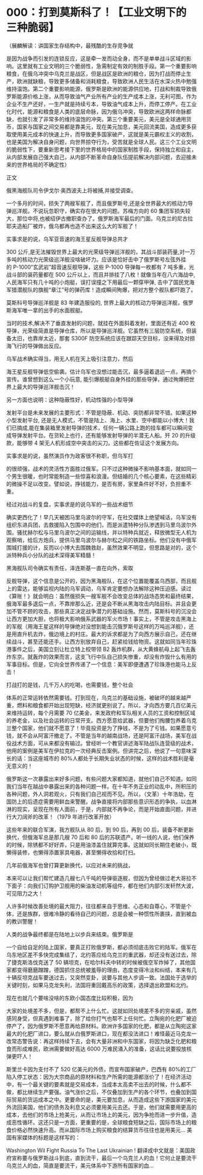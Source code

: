 # 000：打到莫斯科了！【工业文明下的三种脆弱】

（展麟解读：讲国家生存结构中，最残酷的生存竞争就

是因为战争而引发的连锁反应，这是牵一发而动全身，而不是单单战斗区域的影响。这里就有工业文明的三个脆弱性，急需制定有效的制胜手段。第一个重要影响粮食，在俄乌冲突中乌克兰是战区，但是战区是欧洲的粮仓，因为打战而停止生产，欧洲就缺粮，导致更多储备和消耗粮食，导致欧洲人民生活在水深火热中勉强维持温饱。第二个重要影响能源，俄罗斯是欧洲的能源供应地，打战和制裁导致俄罗斯能源价格上涨，从而导致油气产业所有产业的生产成本上涨，无利可图，作为企业不生产还好，一生产就是持续亏本，导致油气成本上升，而停工停产。在工业化时代，能源和粮食是人类的底层命脉，因为俄乌冲突，导致欧洲这两样命脉都缺，也就引发了非常多的维持温饱的冲突。第三个重要美元，美元是全球通用货币，国家与国家之间交易都是靠美元，现在美元加息，美元回流美国，造成更多获取使用美元成本的快速上升，而导致更多国家破产，这就是美元霸权主义的收割，也是美国为解决自身问题，向世界掠夺行为，受苦就是全球人民。这三个工业文明的脆弱性下，要重新思考接下里的世界格局中的国家制胜手段，保持独立和自主，从内部发展自己强大自己，从内部不断革命自身队伍提前解决内部问题，去迎接未来的世界格局的不确定性）

正文

俄黑海舰队司令伊戈尔·奥西波夫上将被捕,并接受调查。

一个多月的时间，损失了两艘军舰了，而且俄罗斯号,还是全世界最大的核动力导弹巡洋舰。不说玩忽职守，确实存在很大的问题。苏梅方向的 60 集团军损失较大，那位中将,也被绍伊古撤职查办了。俄罗斯海军最后的门面。乌克兰的尼古拉耶夫造船厂被炸，俄乌都再也造不出来这么大的军舰了！

实事求是的说，乌军亚音速的海王星反舰导弹总共才

300 公斤,是无法摧毁世界上最大的光荣级导弹巡洋舰的，其战斗部装药量,对一万多吨的核动力光荣级巡洋舰没啥破坏力。应该是恰好击中了俄罗斯号左弦外挂的 P-1000“玄武岩”超音速反舰导弹，这些 P-1000 导弹每一枚都有 7 吨多重，光战斗部的装药量都在 500 公斤以上，而且并排挂了八枚！就像当年在八六海战中, 人民海军只有几十吨的小炮艇，误打误撞之下用最后一颗穿甲弹, 击中了国民党海军猎潜舰队的旗舰“章江”号的弹药库！造成瞬间殉爆，把对方整个舰队都吓跑了。

莫斯科号导弹巡洋舰是 83 年建造服役的, 世界上最大的核动力导弹巡洋舰，俄罗斯海军唯一拿的出手的水面舰艇。

当时的技术,解决不了垂直发射的问题，就挂在外面斜着发射，里面还有近 400 枚导弹，光荣级简直是导弹仓库，所以是导弹巡洋舰。它虽然有三层防空系统，但装备太旧，也靠岸太近，那套 S300F 防空系统应该在跟踪天空目标，没来得及对掠海飞行的导弹做出反应。

乌军战术确实得当，用无人机在天上吸引注意力，然后

海王星反舰导弹低空偷袭。估计乌军也没想过能击沉，最多逼着退远一点，再搞个宣传。谁曾想到这么一个小玩意, 能引爆舰艇自身外挂的那些导弹，通过殉爆把世界上最大的导弹巡洋舰击沉！

另一方面也说明：这种隐蔽性好，机动性强的小型导弹

发射平台是未来发展的主要形式：不管是隐蔽、机动、突防都非常不错。如果这种小型发射平台, 还是无人模式，不管是陆上、海上、水里、空中都能以小博大！我们已搞成,能在集装箱里发射导弹的技术，任何一辆公路上跑的挂车都可以瞬间变成导弹发射平台。在货轮上也行，还有能够发射导弹的半潜无人船。歼 20 的升级款，能够带 4 架无人机形成空中突击的尖刀。这些都在佐证这个发展方向。

实事求是的说，虽然演员作为政客很不称职，但乌军打

的很顽强，战术的灵活性方面胜过俄军。只不过这种微操不影响基本面，就如同一个男生很暖，也时常能制造一些惊喜和浪漫。但结婚的几个核心要素，在这些精彩的微操不足以改变。譬如说，挣钱能力，是否有房，家里条件好不好，负担重不重。

经过对战斗的复盘，实事求是的说乌军的一些战术细节

确实更西化了！早几天被困马里乌波尔的守军，在社交媒体上绝望喊话，乌军没有组织东进兵团，去救援陷入包围中的他们，而是派遣特种分队渗透到马里乌波尔外围，骚扰赫尔松与马里乌波尔之间的运输线，并以特种兵就近，释放微型无人机为观察哨，给后方炮兵，提供马里乌波尔与赫尔松之间的铁路坐标。他们没有中俄军围城打援的计，反而以小博大去围魏救赵，虽然效果不明显，但思路是对的，这个派特种兵小分队的战术深得美军精髓！

黑海舰队司令确实有责任，泽连斯基一直在向外，索取

反舰导弹，这个信息是公开的，因为黑海舰队，在这个位置能覆盖乌西部，而且舰上的雷达，能够监视内陆的乌军调动，乌军肯定要想办法解除这种压迫感。读过《算账！》就会明白：虽然俄损失一艘军舰不会改变总体的战场态势和最终结果，俄海军最多退后一点，不靠岸那么近，还是会不断从黑海攻击内陆目标。并且会更加不管不顾的攻击，那些真正决定战争潜力的基础设施。然而，莫斯科号的沉没会让西方更加大胆，也将极大影响俄系武器的军火市场！事实上，不管是攻击黑海上的军舰（用海王星这样的导弹绝对没想到能击沉俄罗斯号这样的万吨巡洋舰），还是用直升机去炸，俄边境上的村庄。最大的诉求都是为了向西方展示自己，还在继续战斗，甚至还能还手。让西方别放弃自己，赶紧给钱给物资。这就如同当年珍珠港事件之后，美国立刻让杜立特上校带领 B2 轰炸机群，从大黄蜂航母上起飞去轰炸东京。就轰炸的效果而言，这支飞行中队自己损失惨重，却没有炸毁什么有用的军事目标。但是，它向全世界传递了一个信息：美军即便遭遇了珍珠港也能马上反击！

打战打的是钱，几千万人的吃喝，也需要钱，整个社会

体系的正常运转依然需要钱。打到现在，乌克兰的基础设施，被破坏的越来越严重，燃料和粮食都开始出现短缺，经济就更别说了。所以，才向西方要几百亿美元来维持运转，每个月需要 70 亿美金，来发政府和军队相关人员的工资和控制区域的养老金，以及社会运转的日常开支。西方愿意给武器，但要他们掏腰包养着乌克兰整个国家，他们就不愿意了！毕竟投资是为了挣钱，不是为了亏钱。如果愿意亏钱，就不会从阿富汗撤走了。不管是当年的越南战场，还是阿富汗战场，美军在战役战术方面，可从来都没有输过。曾经听一个教官讲述海军陆战队连营级的战术，他用的案例是美军在伊拉克的一次经典反击案例。但讲完之后，他说了一句意味深长的话：当这座城市的 80%人都处于长期失业状态的时候，这样的战术胜利是毫无意义的！

俄罗斯这一次暴露出来好多问题，有些问题大家都知道，就他们自己不知道。如同我们当年在越战中暴露出来的各种问题一样。在十年不务正业的动乱中，所积压的各种问题，外人洞若观火，只有我们自己视而不见。所以，（文革）十年浩劫，在国防上的后遗症需要用鲜血来警醒。战争直接将内部那些意识形态的争执，以血淋淋的现实，呈现在所有人面前，于是，内部就不再争论，而是开始直面问题，并进行大刀阔斧的改革！（1979 年进行改革开放）

这些年来的联合军演，我方舰队从 80 后，到 90 后，再到 00 后，装备不断更新换代，但俄海军总是那几艘 70 后和 80 后的苏联遗产。听一线的人说，他们保养的时候，除锈都不好好弄，只是用油漆盖住就算完事。这就如同长期住老破小，既懒得装修，也懒得添置家具电器，甚至懒得收拾和打扫。

几年前俄海军也曾打算更新换代，以应对未来的挑战，

本来可以让我们帮忙建造几艘七八千吨的导弹驱逐舰，但因为曾经做过老大哥拉不下面子：向我们订购护卫舰用的柴油发动机等组件，都在他们内部引发轩然大波，可见阻力之大！

人许多时候改善处境的最大阻力，往往都来自于思维、心态和自尊心，不管是个体，还是族群，很难冷静的看待自己的问题，总是会被一种惯性所裹挟，直到被血的教训警醒！

人类的战争最终都是在陆地上以步兵来结束。俄罗斯是

一个自给自足的陆上国家，要真正打败俄罗斯，都必须彻底击败它的陆军。俄军在乌东地区差不多快完成集结了，北约答应给乌克兰的重武器，却还没有送过去，除了捷克斯洛伐克送了 50 辆坦克，在哈尔科夫中转的时候被俄空军炸掉了，其他国家都变得磨磨蹭蹭，德国抓住总统被羞辱的理由，态度变得冷淡和纠结，本来有几十辆反坦克战车要送过去，又突然变卦，说要与其他人步调一致。法国处于选举的关键时刻，如果马克龙失利，法国将重回戴高乐的政策，选择退出欧盟和北约。

现在也就几个要啥没啥的东欧小国态度比较积极，因为

大家的处境差不多，但是，都帮不上什么忙。这就如同处境差不多的穷亲戚，虽然感同身受，但真遇到难事了，除了给你打气也帮不上任何忙。立陶宛的化肥厂被迫停产了，因为俄罗斯不愿意再给原材料。欧洲许多国家的化肥，都是从立陶宛这家最大的化肥厂进口，要么就从白俄罗斯进口，现在都没法进口！难怪最近马克龙一改常态警告说：再这样持续下去，会有大量非洲和中东国家，将因为缺乏化肥和粮食而形成难民，欧洲需要做好高达 6000 万难民涌入的准备，这话比说要投放核弹更吓人！

斯里兰卡因为支付不了 520 亿美元的外债，而宣布国家破产，巴西有 80%的工厂陷入停工状态：因为大宗商品的原材料和生产所需的能源都涨价了！在经济活动中，有一个最关键的要素就是交易成本，当成本太高卖不出去的时候，什么都不做，都比继续生产要强。油气涨价之后，不仅叠加到生产的各个环节，也叠加到国际贸易的货运成本之中。更要命的是，美元要加息，从而造成这些下游国家的美元外流回美国，他们的债务及利息又必须要用美元去还。于是，他们就需要用更高的成本，去他们的市场上抢美元，从而让市场上的美元，因为争抢而进一步升值，造成恶性循环。这还只是一方面，更重要的是，全球粮食短缺之后，国际市场上的粮食价格必然快速升高。而从国际市场上购买粮食的结算货币往往也是用美元… 美国有家媒体的标题是这样写的：

Washington Wil Fight Russia To The Last Ukrainian ! 翻译成中文就是：美国政府宣称要与俄罗斯战斗到底，直到流干，最后一个乌克兰人的血！它何止是要流干乌克兰人的血，简直是要流干，美元体系中下游所有国家的血…
